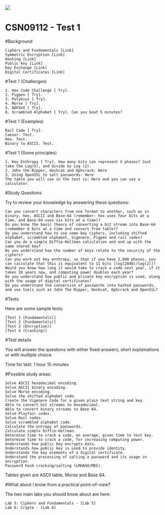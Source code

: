 <img src="https://github.com/billbuchanan/csn09112/blob/master/zadditional/top_csn09112.png"/>
<h1>CSN09112 - Test 1</h1>

#Background

    Ciphers and Fundamentals [Link]
    Symmetric Encryption [Link]
    Hashing [Link]
    Public key [Link]
    Key Exchange [Link]
    Digital Certificates [Link]

#Test 1 (Challenges)

    1. Hex Code Challenge [ Try].
    2. Pigpen [ Try].
    3. Polybius [ Try].
    4. Morse [ Try].
    5. ADFGVX [ Try].
    6. Scrambled Alphabet [ Try]. Can you beat 5 minutes?

#Test 1 (Examples)

    Rail Code [ Try].
    Caeser. Test.
    Hex. Test.
    Binary to ASCII. Test. 

#Test 1 (Some principles)

    1. Key Enthropy [ Try]. How many bits can represent X phases? Just take the Log(X), and divide by Log (2).
    2. John the Ripper, Hashcat and Ophcrack: Here
    3. Using OpenSSL to salt passwords: Here
    The table you will use in the test is: Here and you can use a calculator.

#Study Questions

Try to review your knowledge by answering these questions:

    Can you convert characters from one format to another, such as in binary, hex, ASCII and Base-64 (remember: hex uses four bits at a time, and Base-64 uses six bits at a time)?
    Do you know the basic theory of converting a bit stream into Base-64 (remember 6 bits at a time and convert from table)?
    Do you understand how to use some key ciphers, including shifted alphabet, scrambled alphabet, Vigenere, Pigpen and rail codes?
    Can you do a simple Diffie-Hellman calculation and end up with the same shared key?
    Do you understand how the number of keys relate to the security of the ciphers?
    Can you work out key enthropy, so that if you have 2,048 phases, you can calculate that this is equivalent to 11 bits [log(2048)/log(2)]?
    Would you know how long it would take to crack a code next year, if it takes 10 years now, and computing power doubles each year?
    Do you understand how public and private key encryption is used, along with the usage of digital certificates?
    Do you understand the conversion of passwords into hashed passwords, and use tools such as John The Ripper, Hashcat, Ophcrack and OpenSSL?

#Tests

Here are some sample tests:

    [Test 1 (Fundamentals)]
    [Test 2 (Fundamentals)]
    [Test 3 (Encryption)]
    [Test 4 (Cracking)]

#Test details

You will answer the questions with either fixed answers, short explainations or with multiple choice.

Time for test: 1 hour 15 minutes

#Possible study areas:

    Solve ASCII hexadecimal encoding.
    Solve ASCII binary encoding.
    Solve Morse encoding.
    Solve the shifted alphabet code.
    Create the Vigenere Code for a given plain text string and key.
    Able to convert bit streams to hexadecimal.
    Able to convert binary streams to Base 64.
    Solve Playfair codes.
    Solve Rail codes.
    Solve scrambled alphabet code.
    Calculate the entropy of passwords.
    Calculate simple Diffie-Hellman.
    Determine time to crack a code, on average, given time to test key.
    Determine time to crack a code, for increasing computing power.
    Understands how public key encrypts data.
    Understands how public key is used to provide identity.
    Understands the key elements of a digital certificate.
    Understand the processing of salting a password and its usage in encryption.
    Password hash cracking/salting (LMHASH/MD5).

Tables given are ASCII table, Morse and Base 64.

#What about I know from a practical point-of-view?

The two main labs you should know about are here:

    Lab 5: Ciphers and Fundamentals - [Lab 5]
    Lab 6: Crypto - [Lab 6]

